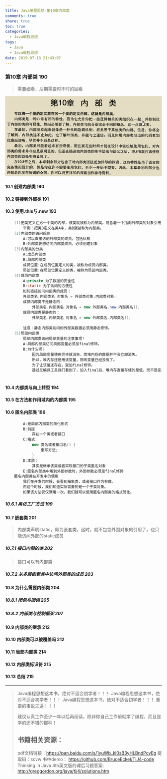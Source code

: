 ```yaml
---
title: Java编程思想-第10章内部类
comments: true
share: true
toc: true
categories:
  - Java编程思想
tags:
  - Java
  - Java编程思想
date: 2019-07-18 21:43:07
---
```




### 第10章 内部类 190

> 需要细看，后期需要时不时的回看

![](https://raw.githubusercontent.com/adolphmaster/hexo-next/master/blogPicture/20190718112105.png)

#### 10.1 创建内部类 190
#### 10.2 链接到外部类 191
#### 10.3 使用.this与.new 193
```java
	(1)把类定义在另一个类的内部，该类就被称为内部类。隐含着一个指向外部类的对象引用
		举例：把类B定义在类A中，类B就被称为内部类。
	(2)内部类的访问规则
		A:可以直接访问外部类的成员，包括私有
		B:外部类要想访问内部类成员，必须创建对象
	(3)内部类的分类
		A:成员内部类
		B:局部内部类
		成员位置:在成员位置定义的类，被称为成员内部类。	
		局部位置:在局部位置定义的类，被称为局部内部类。
	(4)成员内部类
		A:private 为了数据的安全性
		B:static 为了访问的方便性
		如何直接访问内部类的成员：
		外部类名.内部类名 对象名 = 外部类对象.内部类对象;
		成员内部类不是静态的：
			外部类名.内部类名 对象名 = new 外部类名.new 内部类名();
		成员内部类是静态的：
			外部类名.内部类名 对象名 = new 外部类名.内部类名();

		注意：静态内部类访问的外部类数据必须用静态修饰。
	(5)局部内部类
		局部内部类访问局部变量的注意事项?
		A:局部内部类访问局部变量必须加final修饰。
		B:为什么呢?
			因为局部变量使用完毕就消失，而堆内存的数据并不会立即消失。
			所以，堆内存还是用该变量，而改变量已经没有了。
			为了让该值还存在，就加final修饰。
			通过反编译工具我们看到了，加入final后，堆内存直接存储的是值，而不是变量名。
	
```
#### 10.4 内部类与向上转型 194
#### 10.5 在方法和作用域内的内部类 195
#### 10.6 匿名内部类 196

```java
		A:是局部内部类的简化形式
		B:前提
			存在一个类或者接口
		C:格式:
			new 类名或者接口名() {
				重写方法;
			}
		D:本质：
			其实是继承该类或者实现接口的子类匿名对象
		E:匿名内部类中用到外部参数时，外部参数必须是final修饰
	匿名内部类在开发中的使用
		我们在开发的时候，会看到抽象类，或者接口作为参数。
		而这个时候，我们知道实际需要的是一个子类对象。
		如果该方法仅仅调用一次，我们就可以使用匿名内部类的格式简化。
```

##### 10.6.1 再访工厂方法 199
#### 10.7 嵌套类 201

> 内部类声明static，即为嵌套类，这时，就不包含外围对象的引用了，也只能访问外部的static成员

##### 10.7.1 接口内部的类 202

> 接口可以有内部类

##### 10.7.2 从多层嵌套类中访问外部类的成员 203
#### 10.8 为什么需要内部类 204
##### 10.8.1 闭包与回调 205
##### 10.8.2 内部类与控制框架 207
#### 10.9 内部类的继承 212
#### 10.10 内部类可以被覆盖吗 212
#### 10.11 局部内部类 214
#### 10.12 内部类标识符 215
#### 10.13 总结 215



-----

> Java编程思想这本书，绝对不适合初学者！！！
> Java编程思想这本书，绝对不适合初学者！！！
> Java编程思想这本书，绝对不适合初学者！！！
> 重要的事说三遍！！！
>
> 建议认真工作至少一年以后再阅读，除非你自己工作前就学了编程，而且是学的还不错的那种！
>
> ## 书籍相关资源：
>
> pdf文档链接：https://pan.baidu.com/s/1yuWb_kI0sB3yHLBndPcyEg 提取码：scvw 
> 书中demo： https://github.com/BruceEckel/TIJ4-code
> Thinking in Java 4th英文版的课后习题答案: http://greggordon.org/java/tij4/solutions.htm 